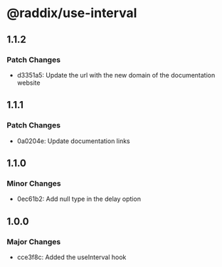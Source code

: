 # @raddix/use-interval

## 1.1.2

### Patch Changes

- d3351a5: Update the url with the new domain of the documentation website

## 1.1.1

### Patch Changes

- 0a0204e: Update documentation links

## 1.1.0

### Minor Changes

- 0ec61b2: Add null type in the delay option

## 1.0.0

### Major Changes

- cce3f8c: Added the useInterval hook
